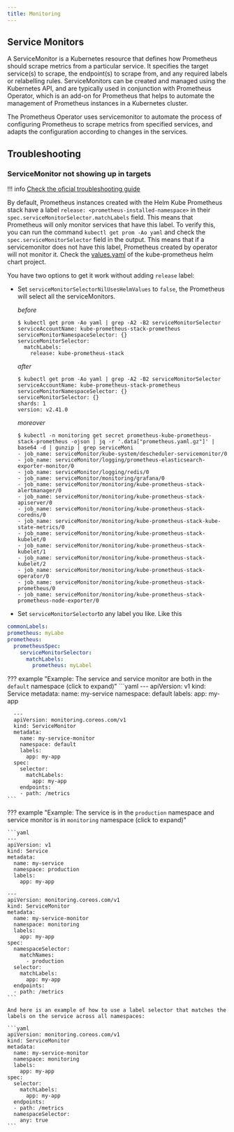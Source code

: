 ```yaml
---
title: Monitoring
---
```

## Service Monitors

A ServiceMonitor is a Kubernetes resource that defines how Prometheus should scrape metrics from a particular service. It specifies the target service(s) to scrape, the endpoint(s) to scrape from, and any required labels or relabelling rules. ServiceMonitors can be created and managed using the Kubernetes API, and are typically used in conjunction with Prometheus Operator, which is an add-on for Prometheus that helps to automate the management of Prometheus instances in a Kubernetes cluster.

The Prometheus Operator uses servicemonitor to automate the process of configuring Prometheus to scrape metrics from specified services, and adapts the configuration according to changes in the services.

## Troubleshooting

### ServiceMonitor not showing up in targets

!!! info
    [Check the oficial troubleshooting guide](https://github.com/coreos/prometheus-operator/blob/master/Documentation/troubleshooting.md#troubleshooting-servicemonitor-changes)

By default, Prometheus instances created with the Helm Kube Prometheus stack have a label `release: <prometheus-installed-namespace>` in their `spec.serviceMonitorSelector.matchLabels` field. This means that Prometheus will only monitor services that have this label. To verify this, you can run the command `kubectl get prom -Ao yaml` and check the `spec.serviceMonitorSelector` field in the output. This means that if a servicemonitor does not have this label, Prometheus created by operator will not monitor it. Check the [values.yaml](https://github.com/prometheus-community/helm-charts/blob/main/charts/kube-prometheus-stack/values.yaml#L2778-L2791) of the kube-prometheus helm chart project.

You have two options to get it work without adding `release` label:

+ Set `serviceMonitorSelectorNilUsesHelmValues` to `false`, the Prometheus will select all the serviceMonitors.

    _before_

    ```
    $ kubectl get prom -Ao yaml | grep -A2 -B2 serviceMonitorSelector
    serviceAccountName: kube-prometheus-stack-prometheus
    serviceMonitorNamespaceSelector: {}
    serviceMonitorSelector:
      matchLabels:
        release: kube-prometheus-stack
    ```

    _after_

    ```
    $ kubectl get prom -Ao yaml | grep -A2 -B2 serviceMonitorSelector
    serviceAccountName: kube-prometheus-stack-prometheus
    serviceMonitorNamespaceSelector: {}
    serviceMonitorSelector: {}
    shards: 1
    version: v2.41.0
    ```

    _moreover_

    ```
    $ kubectl -n monitoring get secret prometheus-kube-prometheus-stack-prometheus -ojson | jq -r '.data["prometheus.yaml.gz"]' | base64 -d | gunzip | grep serviceMoni
    - job_name: serviceMonitor/kube-system/descheduler-servicemonitor/0
    - job_name: serviceMonitor/logging/prometheus-elasticsearch-exporter-monitor/0
    - job_name: serviceMonitor/logging/redis/0
    - job_name: serviceMonitor/monitoring/grafana/0
    - job_name: serviceMonitor/monitoring/kube-prometheus-stack-alertmanager/0
    - job_name: serviceMonitor/monitoring/kube-prometheus-stack-apiserver/0
    - job_name: serviceMonitor/monitoring/kube-prometheus-stack-coredns/0
    - job_name: serviceMonitor/monitoring/kube-prometheus-stack-kube-state-metrics/0
    - job_name: serviceMonitor/monitoring/kube-prometheus-stack-kubelet/0
    - job_name: serviceMonitor/monitoring/kube-prometheus-stack-kubelet/1
    - job_name: serviceMonitor/monitoring/kube-prometheus-stack-kubelet/2
    - job_name: serviceMonitor/monitoring/kube-prometheus-stack-operator/0
    - job_name: serviceMonitor/monitoring/kube-prometheus-stack-prometheus/0
    - job_name: serviceMonitor/monitoring/kube-prometheus-stack-prometheus-node-exporter/0
    ```

+ Set `serviceMonitorSelector`to any label you like. Like this

```yaml
commonLabels:
prometheus: myLabe
prometheus:
  prometheusSpec:
    serviceMonitorSelector:
      matchLabels:
        prometheus: myLabel
```


??? example "Example: The service and service monitor are both in the `default` namespace (click to expand)"
    ```yaml
      ---
      apiVersion: v1
      kind: Service
      metadata:
        name: my-service
        namespace: default
        labels:
          app: my-app

      ---
      apiVersion: monitoring.coreos.com/v1
      kind: ServiceMonitor
      metadata:
        name: my-service-monitor
        namespace: default
        labels:
          app: my-app
      spec:
        selector:
          matchLabels:
            app: my-app
        endpoints:
        - path: /metrics
    ```

??? example "Example: The service is in the `production` namespace and service monitor is in `monitoring` namespace (click to expand)"

    ```yaml
    ---
    apiVersion: v1
    kind: Service
    metadata:
      name: my-service
      namespace: production
      labels:
        app: my-app

    ---
    apiVersion: monitoring.coreos.com/v1
    kind: ServiceMonitor
    metadata:
      name: my-service-monitor
      namespace: monitoring
      labels:
        app: my-app
    spec:
      namespaceSelector:
        matchNames:
          - production
      selector:
        matchLabels:
          app: my-app
      endpoints:
      - path: /metrics
    ```

    And here is an example of how to use a label selector that matches the labels on the service across all namespaces:

    ```yaml
    apiVersion: monitoring.coreos.com/v1
    kind: ServiceMonitor
    metadata:
      name: my-service-monitor
      namespace: monitoring
      labels:
        app: my-app
    spec:
      selector:
        matchLabels:
          app: my-app
      endpoints:
      - path: /metrics
      namespaceSelector:
        any: true
    ```





